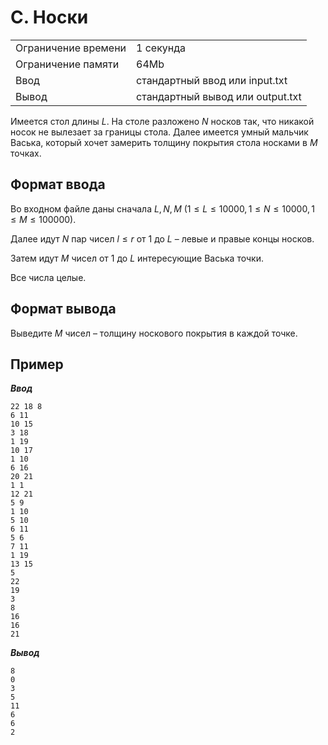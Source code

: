 # C. Носки

|                   |                                |
|-------------------|--------------------------------|
|Ограничение времени|1 секунда                       |
|Ограничение памяти |64Mb                            |
|Ввод               |стандартный ввод или input.txt  |
|Вывод              |стандартный вывод или output.txt|

Имеется стол длины $L$. На столе разложено $N$ носков так, что никакой носок не вылезает за границы стола. Далее имеется умный мальчик Васька, который хочет замерить толщину покрытия стола носками в $M$ точках.

## Формат ввода

Во входном файле даны сначала $L, N, M$ ($1 ≤ L ≤ 10000, 1 ≤ N ≤ 10000, 1 ≤ M ≤ 100000$).

Далее идут $N$ пар чисел $l≤r$ от $1$ до $L$ – левые и правые концы носков.

Затем идут $M$ чисел от $1$ до $L$ интересующие Васька точки.

Все числа целые.

## Формат вывода

Выведите $M$ чисел – толщину носкового покрытия в каждой точке.

## Пример

***Ввод***

```text
22 18 8
6 11
10 15
3 18
1 19
10 17
1 10
6 16
20 21
1 1
12 21
5 9
1 10
5 10
6 11
5 6
7 11
1 19
13 15
5
22
19
3
8
16
16
21
```

***Вывод***

```text
8
0
3
5
11
6
6
2
```
